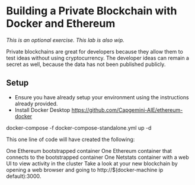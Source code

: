 # Building a Private Blockchain with Docker and Ethereum


*This is an optional exercise.  This lab is also wip.*

Private blockchains are great for developers because they allow them to test ideas without using cryptocurrency. The developer ideas can remain a secret as well, because the data has not been published publicly.


## Setup

* Ensure you have already setup your environment using the instructions already provided.  
* Install Docker Desktop
https://github.com/Capgemini-AIE/ethereum-docker

docker-compose -f docker-compose-standalone.yml up -d

This one line of code will have created the following:

One Ethereum bootstrapped container
One Ethereum container that connects to the bootstrapped container
One Netstats container with a web UI to view activity in the cluster
Take a look at your new blockchain by opening a web browser and going to http://$(docker-machine ip default):3000.